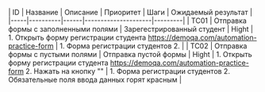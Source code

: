 | ID  | Название | Описание | Приоритет | Шаги | Ожидаемый результат |
|-----|----------|------|---------------------|---------|
| TC01 | Отправка формы с заполненными полями | Зарегестрированный студент | Hight | 1. Открыть форму регистрации студента https://demoqa.com/automation-practice-form | 1. Форма регистрации студентов  2. |
| TC02 | Отправка формы с пустыми полями | Отправка пустой формы | Hight | 1. Открыть форму регистрации студента https://demoqa.com/automation-practice-form  2. Нажать на кнопку "" | 1. Форма регистрации студентов  2. Обязательные поля ввода данных горят красным | 